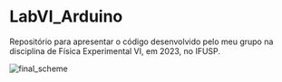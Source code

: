 # LabVI_Arduino
Repositório para apresentar o código desenvolvido pelo meu grupo na disciplina de Física Experimental VI, em 2023, no IFUSP.


![final_scheme](https://github.com/ArthurSMg/LabVI_Arduino/assets/83086044/428b245d-a1ef-4f82-9480-de455b0e207d)
